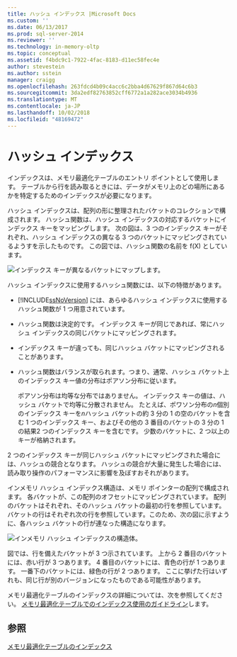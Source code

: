 ```yaml
---
title: ハッシュ インデックス |Microsoft Docs
ms.custom: ''
ms.date: 06/13/2017
ms.prod: sql-server-2014
ms.reviewer: ''
ms.technology: in-memory-oltp
ms.topic: conceptual
ms.assetid: f4bdc9c1-7922-4fac-8183-d11ec58fec4e
author: stevestein
ms.author: sstein
manager: craigg
ms.openlocfilehash: 263fdcd4b09c4acc6c2bba4d67629f867d64c6b3
ms.sourcegitcommit: 3da2edf82763852cff6772a1a282ace3034b4936
ms.translationtype: MT
ms.contentlocale: ja-JP
ms.lasthandoff: 10/02/2018
ms.locfileid: "48169472"
---
```

# <a name="hash-indexes"></a>ハッシュ インデックス
  インデックスは、メモリ最適化テーブルのエントリ ポイントとして使用します。 テーブルから行を読み取るときには、データがメモリ上のどの場所にあるかを特定するためのインデックスが必要になります。  
  
 ハッシュ インデックスは、配列の形に整理されたバケットのコレクションで構成されます。 ハッシュ関数は、ハッシュ インデックスの対応するバケットにインデックス キーをマッピングします。 次の図は、3 つのインデックス キーがそれぞれ、ハッシュ インデックスの異なる 3 つのバケットにマッピングされているようすを示したものです。 この図では、ハッシュ関数の名前を f(X) としています。  
  
 ![インデックス キーが異なるバケットにマップします。](../../2014/database-engine/media/hekaton-tables-2.gif "インデックス キーが異なるバケットにマップします。")  
  
 ハッシュ インデックスに使用するハッシュ関数には、以下の特徴があります。  
  
-   [!INCLUDE[ssNoVersion](../includes/ssnoversion-md.md)] には、あらゆるハッシュ インデックスに使用するハッシュ関数が 1 つ用意されています。  
  
-   ハッシュ関数は決定的です。 インデックス キーが同じであれば、常にハッシュ インデックスの同じバケットにマッピングされます。  
  
-   インデックス キーが違っても、同じハッシュ バケットにマッピングされることがあります。  
  
-   ハッシュ関数はバランスが取られます。つまり、通常、ハッシュ バケット上のインデックス キー値の分布はポアソン分布に従います。  
  
     ポアソン分布は均等な分布ではありません。 インデックス キーの値は、ハッシュ バケットで均等に分散されません。 たとえば、ポワソン分布の*n*個別のインデックス キーを*n*ハッシュ バケットの約 3 分の 1 の空のバケットを含む 1 つのインデックス キー、およびその他の 3 番目のバケットの 3 分の 1 の結果2 つのインデックス キーを含むです。 少数のバケットに、2 つ以上のキーが格納されます。  
  
 2 つのインデックス キーが同じハッシュ バケットにマッピングされた場合には、ハッシュの競合となります。 ハッシュの競合が大量に発生した場合には、読み取り操作のパフォーマンスに影響を及ぼすおそれがあります。  
  
 インメモリ ハッシュ インデックス構造は、メモリ ポインターの配列で構成されます。 各バケットが、この配列のオフセットにマッピングされています。 配列のバケットはそれぞれ、そのハッシュ バケットの最初の行を参照しています。 バケットの行はそれぞれ次の行を参照しています。このため、次の図に示すように、各ハッシュ バケットの行が連なった構造になります。  
  
 ![インメモリ ハッシュ インデックスの構造体。](../../2014/database-engine/media/hekaton-tables-3.gif "インメモリ ハッシュ インデックスの構造体。")  
  
 図では、行を備えたバケットが 3 つ示されています。 上から 2 番目のバケットには、赤い行が 3 つあります。 4 番目のバケットには、青色の行が 1 つあります。 一番下のバケットには、緑色の行が 2 つあります。 ここに挙げた行はいずれも、同じ行が別のバージョンになったものである可能性があります。  
  
 メモリ最適化テーブルのインデックスの詳細については、次を参照してください。 [メモリ最適化テーブルでのインデックス使用のガイドライン](../relational-databases/in-memory-oltp/memory-optimized-tables.md)します。  
  
## <a name="see-also"></a>参照  
 [メモリ最適化テーブルのインデックス](../../2014/database-engine/indexes-on-memory-optimized-tables.md)  
  
  
